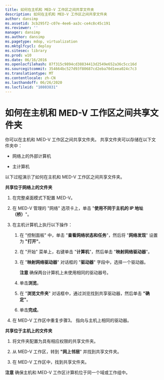 ```yaml
---
title: 如何在主机和 MED-V 工作区之间共享文件夹
description: 如何在主机和 MED-V 工作区之间共享文件夹
author: dansimp
ms.assetid: 3cb295f2-c07e-4ee6-aa3c-ce4c8c45c191
ms.reviewer: ''
manager: dansimp
ms.author: dansimp
ms.pagetype: mdop, virtualization
ms.mktglfcycl: deploy
ms.sitesec: library
ms.prod: w10
ms.date: 06/16/2016
ms.openlocfilehash: 87f315c9894cd38834413d2549e652a36c5cc16d
ms.sourcegitcommit: 354664bc527d93f80687cd2eba70d1eea024c7c3
ms.translationtype: MT
ms.contentlocale: zh-CN
ms.lasthandoff: 06/26/2020
ms.locfileid: "10803831"
---
```

# 如何在主机和 MED-V 工作区之间共享文件夹


你可以在主机和 MED-V 工作区之间共享文件夹。 共享文件夹可以存储在以下文件夹中：

-   网络上的外部计算机

-   主计算机

以下过程演示了如何在主机和 MED-V 工作区之间共享文件夹。

**共享位于网络上的文件夹**

1.  在完整桌面模式下配置 MED-V。

2.  在 MED-V 管理的 "网络" 选项卡上，单击 "**使用不同于主机的 IP 地址（桥）**"。

3.  在主机计算机上执行以下操作：

    1.  在 "控制面板" 中，单击 "**查看网络状态和任务**"，然后将 "**网络发现**" 设置为 **"打开"**。

    2.  在 "开始" 菜单上，右键单击 "**计算机**"，然后单击 "**映射网络驱动器**"。

    3.  在 "**映射网络驱动器**" 对话框的 "**驱动器**" 字段中，选择一个驱动器。

        **注意** 确保两台计算机上未使用相同的驱动器号。

         

    4.  单击**浏览**。

    5.  在 "**浏览文件夹**" 对话框中，通过浏览找到共享驱动器，然后单击 **"确定"**。

    6.  单击**完成**。

4.  在 MED-V 工作区中重复步骤3。 指向与主机上相同的驱动器。

**共享位于主机上的文件夹**

1.  将文件夹配置为具有相应权限的共享文件夹。

2.  从 MED-V 工作区，转到 **"网上邻居**" 并找到共享文件夹。

3.  在 MED-V 工作区中，找到共享文件夹。

**注意** 确保主机和 MED-V 工作区计算机位于同一个域或工作组中。

 

 

 





